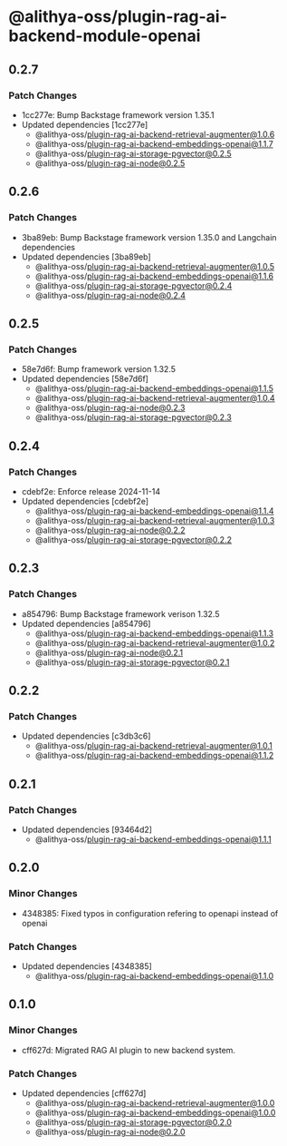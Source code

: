 # @alithya-oss/plugin-rag-ai-backend-module-openai

## 0.2.7

### Patch Changes

- 1cc277e: Bump Backstage framework version 1.35.1
- Updated dependencies [1cc277e]
  - @alithya-oss/plugin-rag-ai-backend-retrieval-augmenter@1.0.6
  - @alithya-oss/plugin-rag-ai-backend-embeddings-openai@1.1.7
  - @alithya-oss/plugin-rag-ai-storage-pgvector@0.2.5
  - @alithya-oss/plugin-rag-ai-node@0.2.5

## 0.2.6

### Patch Changes

- 3ba89eb: Bump Backstage framework version 1.35.0 and Langchain dependencies
- Updated dependencies [3ba89eb]
  - @alithya-oss/plugin-rag-ai-backend-retrieval-augmenter@1.0.5
  - @alithya-oss/plugin-rag-ai-backend-embeddings-openai@1.1.6
  - @alithya-oss/plugin-rag-ai-storage-pgvector@0.2.4
  - @alithya-oss/plugin-rag-ai-node@0.2.4

## 0.2.5

### Patch Changes

- 58e7d6f: Bump framework version 1.32.5
- Updated dependencies [58e7d6f]
  - @alithya-oss/plugin-rag-ai-backend-embeddings-openai@1.1.5
  - @alithya-oss/plugin-rag-ai-backend-retrieval-augmenter@1.0.4
  - @alithya-oss/plugin-rag-ai-node@0.2.3
  - @alithya-oss/plugin-rag-ai-storage-pgvector@0.2.3

## 0.2.4

### Patch Changes

- cdebf2e: Enforce release 2024-11-14
- Updated dependencies [cdebf2e]
  - @alithya-oss/plugin-rag-ai-backend-embeddings-openai@1.1.4
  - @alithya-oss/plugin-rag-ai-backend-retrieval-augmenter@1.0.3
  - @alithya-oss/plugin-rag-ai-node@0.2.2
  - @alithya-oss/plugin-rag-ai-storage-pgvector@0.2.2

## 0.2.3

### Patch Changes

- a854796: Bump Backstage framework verison 1.32.5
- Updated dependencies [a854796]
  - @alithya-oss/plugin-rag-ai-backend-embeddings-openai@1.1.3
  - @alithya-oss/plugin-rag-ai-backend-retrieval-augmenter@1.0.2
  - @alithya-oss/plugin-rag-ai-node@0.2.1
  - @alithya-oss/plugin-rag-ai-storage-pgvector@0.2.1

## 0.2.2

### Patch Changes

- Updated dependencies [c3db3c6]
  - @alithya-oss/plugin-rag-ai-backend-retrieval-augmenter@1.0.1
  - @alithya-oss/plugin-rag-ai-backend-embeddings-openai@1.1.2

## 0.2.1

### Patch Changes

- Updated dependencies [93464d2]
  - @alithya-oss/plugin-rag-ai-backend-embeddings-openai@1.1.1

## 0.2.0

### Minor Changes

- 4348385: Fixed typos in configuration refering to openapi instead of openai

### Patch Changes

- Updated dependencies [4348385]
  - @alithya-oss/plugin-rag-ai-backend-embeddings-openai@1.1.0

## 0.1.0

### Minor Changes

- cff627d: Migrated RAG AI plugin to new backend system.

### Patch Changes

- Updated dependencies [cff627d]
  - @alithya-oss/plugin-rag-ai-backend-retrieval-augmenter@1.0.0
  - @alithya-oss/plugin-rag-ai-backend-embeddings-openai@1.0.0
  - @alithya-oss/plugin-rag-ai-storage-pgvector@0.2.0
  - @alithya-oss/plugin-rag-ai-node@0.2.0
